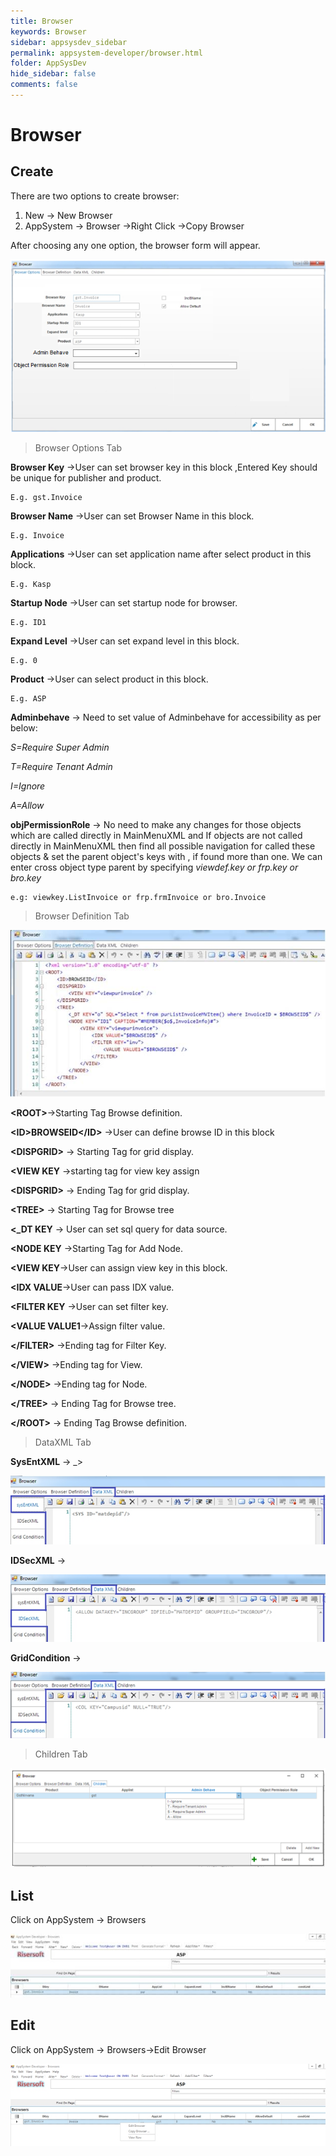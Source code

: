 ```yaml
---
title: Browser
keywords: Browser
sidebar: appsysdev_sidebar
permalink: appsystem-developer/browser.html
folder: AppSysDev
hide_sidebar: false
comments: false
---
```


# Browser

## Create

There are two options to create browser:
1.	New -> New Browser
2.	AppSystem -> Browser ->Right Click ->Copy Browser

After choosing any one option, the browser form will appear.

![](/images/browseroptionstab.png)

>Browser Options Tab

**Browser Key** ->User can set browser key in this block ,Entered Key should be unique for publisher and product.

    E.g. gst.Invoice

**Browser Name** ->User can set Browser Name in this block.

    E.g. Invoice

**Applications** ->User can set application name after select product in this block.

    E.g. Kasp

**Startup Node** ->User can set startup node for browser.

    E.g. ID1

**Expand Level** ->User can set expand level in this block.

    E.g. 0

**Product** ->User can select product in this block.

    E.g. ASP

**Adminbehave** -> Need to set value of Adminbehave for accessibility as per below:

*S=Require Super Admin*

*T=Require Tenant Admin*

*I=Ignore*

*A=Allow*

**objPermissionRole** -> No need to make any changes for those objects which are called directly in MainMenuXML and If objects are not called directly in MainMenuXML then find all possible navigation for called these objects & set  the parent object's keys with , if found more than one. We can enter cross object type parent by specifying *viewdef.key or frp.key or bro.key*
 
    e.g: viewkey.ListInvoice or frp.frmInvoice or bro.Invoice



>Browser Definition Tab

![](/images/browserdefinitiontab.jpg)

**&lt;ROOT>**->Starting Tag Browse definition.

**&lt;ID>BROWSEID&lt;/ID>** ->User can define browse ID in this block

**&lt;DISPGRID>** -> Starting Tag for grid display.

**&lt;VIEW KEY** ->starting tag for view key assign

**&lt;DISPGRID>** -> Ending Tag for grid display.

**&lt;TREE>** -> Starting Tag for Browse tree

**<_DT KEY** -> User can set sql query for data source.

**<NODE KEY** ->Starting Tag for Add Node.

**&lt;VIEW KEY**->User can assign view key in this block.

**&lt;IDX VALUE**->User can pass IDX value.

**&lt;FILTER KEY** ->User can set filter key.					

**&lt;VALUE VALUE1**->Assign filter value.				

**&lt;/FILTER>** ->Ending tag for Filter Key.

**&lt;/VIEW>** ->Ending tag for View.

**&lt;/NODE>** ->Ending tag for Node.

**&lt;/TREE>** -> Ending Tag for Browse tree.

**&lt;/ROOT>** -> Ending Tag Browse definition.

>DataXML Tab


**SysEntXML** -> _>

![](/images/SysEntXML.jpg)

**IDSecXML** ->

![](/images/IDSecXML.jpg)

**GridCondition** ->

![](/images/GridCondition.jpg)

>Children Tab

![](/images/childrentab.png)

## List

Click on AppSystem -> Browsers

![](/images/browserslist.jpg)

## Edit

Click on AppSystem -> Browsers->Edit Browser

![](/images/editbrowser.jpg)
